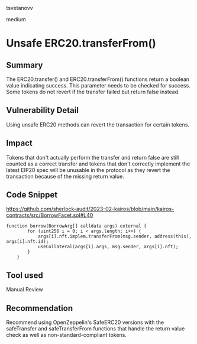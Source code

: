 tsvetanovv

medium

# Unsafe ERC20.transferFrom()

## Summary

The ERC20.transfer() and ERC20.transferFrom() functions return a boolean value indicating success. This parameter needs to be checked for success. Some tokens do not revert if the transfer failed but return false instead.

## Vulnerability Detail

Using unsafe ERC20 methods can revert the transaction for certain tokens.

## Impact

Tokens that don't actually perform the transfer and return false are still counted as a correct transfer and tokens that don't correctly implement the latest EIP20 spec will be unusable in the protocol as they revert the transaction because of the missing return value.

## Code Snippet
https://github.com/sherlock-audit/2023-02-kairos/blob/main/kairos-contracts/src/BorrowFacet.sol#L40

```solidity
function borrow(BorrowArg[] calldata args) external {
        for (uint256 i = 0; i < args.length; i++) {
            args[i].nft.implem.transferFrom(msg.sender, address(this), args[i].nft.id); 
            useCollateral(args[i].args, msg.sender, args[i].nft);
        }
    }
```

## Tool used

Manual Review

## Recommendation

Recommend using OpenZeppelin's SafeERC20 versions with the safeTransfer and safeTransferFrom functions that handle the return value check as well as non-standard-compliant tokens.